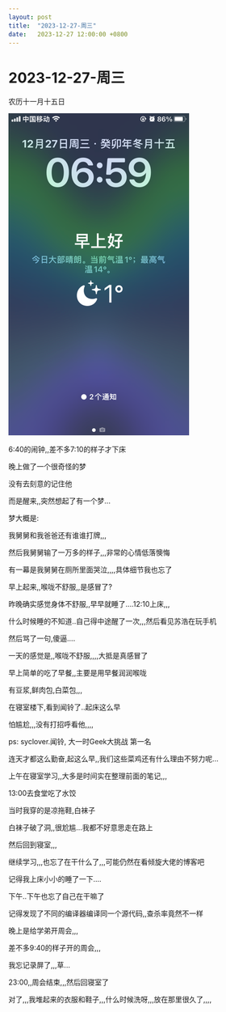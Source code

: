 ```yaml
---
layout: post
title:  "2023-12-27-周三"
date:   2023-12-27 12:00:00 +0800
---
```




# 2023-12-27-周三

农历十一月十五日 

![image-20231227081433107](https://raw.githubusercontent.com/i1oveyou/2023-year/master/_posts/12.December/img/image-20231227081433107.png)

6:40的闹钟,,差不多7:10的样子才下床

晚上做了一个很奇怪的梦

没有去刻意的记住他

而是醒来,,突然想起了有一个梦...



梦大概是:

我舅舅和我爸爸还有谁谁打牌,,,

然后我舅舅输了一万多的样子,,,非常的心情低落懊悔

有一幕是我舅舅在厕所里面哭泣,,,,具体细节我也忘了



早上起来,,喉咙不舒服,,是感冒了?

昨晚确实感觉身体不舒服,,早早就睡了....12:10上床,,,

什么时候睡的不知道..自己得中途醒了一次,,,然后看见苏浩在玩手机

然后骂了一句,傻逼....



一天的感觉是,,喉咙不舒服,,,,大抵是真感冒了

早上简单的吃了早餐,,主要是用早餐润润喉咙

有豆浆,鲜肉包,白菜包,,,

在寝室楼下,看到闻铃了..起床这么早

怕尴尬,,,没有打招呼看他,,,,

ps: syclover.闻铃, 大一时Geek大挑战 第一名

连天才都这么勤奋,起这么早,,我们这些菜鸡还有什么理由不努力呢...



上午在寝室学习,,大多是时间实在整理前面的笔记,,,

13:00去食堂吃了水饺

当时我穿的是凉拖鞋,白袜子

白袜子破了洞,,很尬尴...我都不好意思走在路上



然后回到寝室,,,

继续学习,,,也忘了在干什么了,,,可能仍然在看倾旋大佬的博客吧

记得我上床小小的睡了一下....

下午..下午也忘了自己在干嘛了

记得发现了不同的编译器编译同一个源代码,,查杀率竟然不一样



晚上是给学弟开周会,,,

差不多9:40的样子开的周会,,,

我忘记录屏了,,,草...

23:00,,周会结束,,,然后回寝室了



对了,,,我堆起来的衣服和鞋子,,,什么时候洗呀,,,放在那里很久了,,,,

